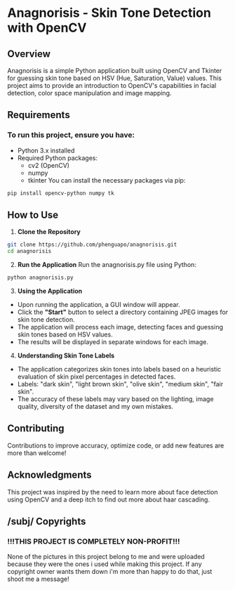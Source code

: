 # Anagnorisis - Skin Tone Detection with OpenCV

## Overview
Anagnorisis is a simple Python application built using OpenCV and Tkinter for guessing skin tone based on HSV (Hue, Saturation, Value) values. This project aims to provide an introduction to OpenCV's capabilities in facial detection, color space manipulation and image mapping.

## Requirements
### To run this project, ensure you have:

- Python 3.x installed
- Required Python packages:
    - cv2 (OpenCV)
    - numpy
    - tkinter
You can install the necessary packages via pip:
```bash
pip install opencv-python numpy tk
```
## How to Use
1. **Clone the Repository**
```bash
git clone https://github.com/phenguapo/anagnorisis.git
cd anagnorisis
```
2. **Run the Application**
Run the anagnorisis.py file using Python:
```bash
python anagnorisis.py
```
3. **Using the Application**
- Upon running the application, a GUI window will appear.
- Click the **"Start"** button to select a directory containing JPEG images for skin tone detection.
- The application will process each image, detecting faces and guessing skin tones based on HSV values.
- The results will be displayed in separate windows for each image.
4. **Understanding Skin Tone Labels**
- The application categorizes skin tones into labels based on a heuristic evaluation of skin pixel percentages in detected faces.
- Labels: "dark skin", "light brown skin", "olive skin", "medium skin", "fair skin".
- The accuracy of these labels may vary based on the lighting, image quality, diversity of the dataset and my own mistakes.

## Contributing
Contributions to improve accuracy, optimize code, or add new features are more than welcome!

## Acknowledgments
This project was inspired by the need to learn more about face detection using OpenCV and a deep itch to find out more about haar cascading.

## /subj/ Copyrights
### !!!THIS PROJECT IS COMPLETELY NON-PROFIT!!!
None of the pictures in this project belong to me and were uploaded because they were the ones i used while making this project. If any copyright owner wants them down i'm more than happy to do that, just shoot me a message!
